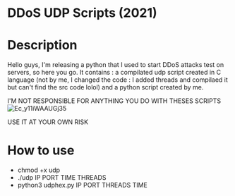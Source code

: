 # DDoS UDP Scripts (2021)

# Description 
Hello guys, I'm releasing a python that I used to start DDoS attacks test on servers, so here you go. It contains : a compilated udp script created in C language (not by me, I changed the code : I added threads and compilaed it but can't find the src code lolol) and a python script created by me.


I'M NOT RESPONSIBLE FOR ANYTHING YOU DO WITH THESES SCRIPTS![Ec_y11iWAAUGj35](https://user-images.githubusercontent.com/79797065/140584313-cfffc58f-a6fa-4739-8f8f-6b7d0d296bf9.jpg)

USE IT AT YOUR OWN RISK


# How to use
- chmod +x udp 
- ./udp IP PORT TIME THREADS
- python3 udphex.py IP PORT THREADS TIME

